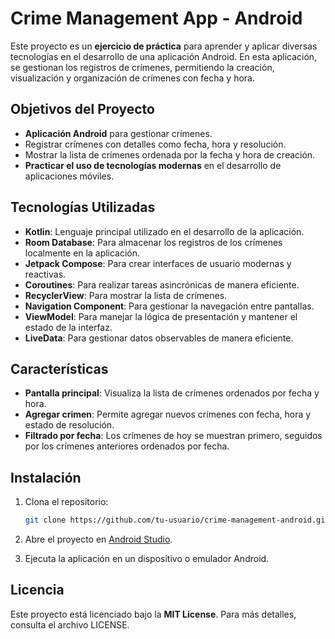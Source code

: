 # Crime Management App - Android

Este proyecto es un **ejercicio de práctica** para aprender y aplicar diversas tecnologías en el desarrollo de una aplicación Android. En esta aplicación, se gestionan los registros de crímenes, permitiendo la creación, visualización y organización de crímenes con fecha y hora.

## Objetivos del Proyecto

- **Aplicación Android** para gestionar crímenes.
- Registrar crímenes con detalles como fecha, hora y resolución.
- Mostrar la lista de crímenes ordenada por la fecha y hora de creación.
- **Practicar el uso de tecnologías modernas** en el desarrollo de aplicaciones móviles.

## Tecnologías Utilizadas

- **Kotlin**: Lenguaje principal utilizado en el desarrollo de la aplicación.
- **Room Database**: Para almacenar los registros de los crímenes localmente en la aplicación.
- **Jetpack Compose**: Para crear interfaces de usuario modernas y reactivas.
- **Coroutines**: Para realizar tareas asincrónicas de manera eficiente.
- **RecyclerView**: Para mostrar la lista de crímenes.
- **Navigation Component**: Para gestionar la navegación entre pantallas.
- **ViewModel**: Para manejar la lógica de presentación y mantener el estado de la interfaz.
- **LiveData**: Para gestionar datos observables de manera eficiente.

## Características

- **Pantalla principal**: Visualiza la lista de crímenes ordenados por fecha y hora.
- **Agregar crimen**: Permite agregar nuevos crímenes con fecha, hora y estado de resolución.
- **Filtrado por fecha**: Los crímenes de hoy se muestran primero, seguidos por los crímenes anteriores ordenados por fecha.
  
## Instalación

1. Clona el repositorio:
    ```bash
    git clone https://github.com/tu-usuario/crime-management-android.git
    ```

2. Abre el proyecto en [Android Studio](https://developer.android.com/studio).

3. Ejecuta la aplicación en un dispositivo o emulador Android.

## Licencia

Este proyecto está licenciado bajo la **MIT License**. Para más detalles, consulta el archivo LICENSE.

